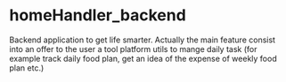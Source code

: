 # homeHandler_backend
Backend application to get life smarter. Actually the main feature consist into an offer to the user a tool platform utils to mange daily task (for example track daily food plan, get an idea of the expense of weekly food plan etc.)

